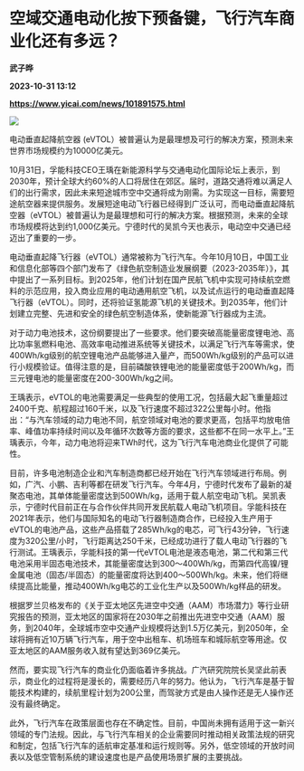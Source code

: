 # 空域交通电动化按下预备键，飞行汽车商业化还有多远？
**武子晔**

**2023-10-31 13:12**

**https://www.yicai.com/news/101891575.html**

![](https://imgcdn.yicai.com/uppics/slides/2023/10/b447d9253a9f0351a3aa215f239a8f64.jpg)

电动垂直起降航空器 (eVTOL）被普遍认为是最理想及可行的解决方案，预测未来世界市场规模约为10000亿美元。

10月31日，孚能科技CEO王瑀在新能源科学与交通电动化国际论坛上表示，到2030年，预计全球大约60%的人口将居住在郊区。届时，道路交通将难以满足人们的出行需求，因此未来短途城市空中交通将成为刚需。为实现这一目标，需要短途航空器来提供服务。发展短途电动飞行器已经得到广泛认可，而电动垂直起降航空器（eVTOL）被普遍认为是最理想和可行的解决方案。根据预测，未来的全球市场规模将达到约1,000亿美元。宁德时代的吴凯今天也表示，电动空中交通已经迈出了重要的一步。

电动垂直起降飞行器（eVTOL）通常被称为飞行汽车。今年10月10日，中国工业和信息化部等四个部门发布了《绿色航空制造业发展纲要（2023-2035年）》，其中提出了一系列目标。到2025年，他们计划在国产民航飞机中实现可持续航空燃料的示范应用，投入商业应用的电动通用航空飞机，以及试点运行的电动垂直起降飞行器（eVTOL）。同时，还将验证氢能源飞机的关键技术。到2035年，他们计划建立完整、先进和安全的绿色航空制造体系，使新能源飞行器成为主流。

对于动力电池技术，这份纲要提出了一些要求。他们要突破高能量密度锂电池、高比功率氢燃料电池、高效率电动推进系统等关键技术，以满足飞行汽车等需求，使400Wh/kg级别的航空锂电池产品能够进入量产，而500Wh/kg级别的产品可以进行小规模验证。值得注意的是，目前磷酸铁锂电池的能量密度低于200Wh/kg，而三元锂电池的能量密度在200-300Wh/kg之间。

王瑀表示，eVTOL的电池需要满足一些典型的使用工况，包括最大起飞重量超过2400千克、航程超过160千米，以及飞行速度不超过322公里每小时。他指出：“与汽车领域的动力电池不同，航空领域对电池的要求更高，包括平均放电倍率、峰值功率持续时间以及年循环次数等方面的要求，这些都不在同一水平上。”王瑀表示，今年，动力电池将迎来TWh时代，这为飞行汽车电池商业化提供了可能性。

目前，许多电池制造企业和汽车制造商都已经开始在飞行汽车领域进行布局。例如，广汽、小鹏、吉利等都在研发飞行汽车。今年4月，宁德时代发布了最新的凝聚态电池，其单体能量密度达到500Wh/kg，适用于载人航空电动飞机。吴凯表示，宁德时代目前正在与合作伙伴共同开发民航载人电动飞机项目。孚能科技在2021年表示，他们与国际知名的电动飞行器制造商合作，已经投入生产用于eVTOL的电池产品，这些产品搭载了285Wh/kg的电芯，可飞行43分钟，飞行速度为320公里/小时，飞行距离达250千米，已经成功进行了载人电动飞行器的飞行测试。王瑀表示，孚能科技的第一代eVTOL电池是液态电池，第二代和第三代电池采用半固态电池技术，其能量密度达到300～400Wh/kg，而第四代高镍/锂金属电池（固态/半固态）的能量密度将达到400～500Wh/kg。未来，他们将继续提高比能量，推动400Wh/kg电芯的工业化生产以及500Wh/kg样品的研发。

根据罗兰贝格发布的《关于亚太地区先进空中交通（AAM）市场潜力》等行业研究报告的预测，亚太地区的国家将在2030年之前推出先进空中交通（AAM）服务，到2040年，全球城市空中交通产业规模将达到1.5万亿美元，到2050年，全球将拥有近10万辆飞行汽车，用于空中出租车、机场班车和城际航空等用途。仅亚太地区的AAM服务收入就有望达到369亿美元。

然而，要实现飞行汽车的商业化仍面临着许多挑战。广汽研究院院长吴坚此前表示，商业化的过程将是漫长的，需要经历八年的努力。他认为，飞行汽车是基于智能技术构建的，续航里程计划为200公里，而驾驶方式是由人操作还是无人操作还没有最终确定。

此外，飞行汽车在政策层面也存在不确定性。目前，中国尚未拥有适用于这一新兴领域的专门法规。因此，与飞行汽车相关的企业需要同时推动相关政策法规的研究和制定，包括飞行汽车的适航审定基准和运行规则等。另外，低空领域的开放时间表以及低空管制系统的建设速度也是产品使用场景扩展的主要挑战。